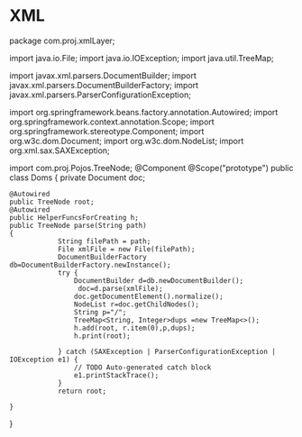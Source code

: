 # XML
package com.proj.xmlLayer;

import java.io.File;
import java.io.IOException;
import java.util.TreeMap;

import javax.xml.parsers.DocumentBuilder;
import javax.xml.parsers.DocumentBuilderFactory;
import javax.xml.parsers.ParserConfigurationException;

import org.springframework.beans.factory.annotation.Autowired;
import org.springframework.context.annotation.Scope;
import org.springframework.stereotype.Component;
import org.w3c.dom.Document;
import org.w3c.dom.NodeList;
import org.xml.sax.SAXException;

import com.proj.Pojos.TreeNode;
@Component
@Scope("prototype")
public class Doms {
	private  Document doc;
    
	@Autowired
	public TreeNode root;
	@Autowired
	public HelperFuncsForCreating h;
	public TreeNode parse(String path)
	{
			 	String filePath = path;
		        File xmlFile = new File(filePath);
		        DocumentBuilderFactory db=DocumentBuilderFactory.newInstance();
		        try {
					DocumentBuilder d=db.newDocumentBuilder();
					 doc=d.parse(xmlFile);
					doc.getDocumentElement().normalize();
					NodeList r=doc.getChildNodes();
					String p="/";
					TreeMap<String, Integer>dups =new TreeMap<>();
					h.add(root, r.item(0),p,dups);
					h.print(root);

				} catch (SAXException | ParserConfigurationException | IOException e1) {
					// TODO Auto-generated catch block
					e1.printStackTrace();
				}
				return root;

	}

}
